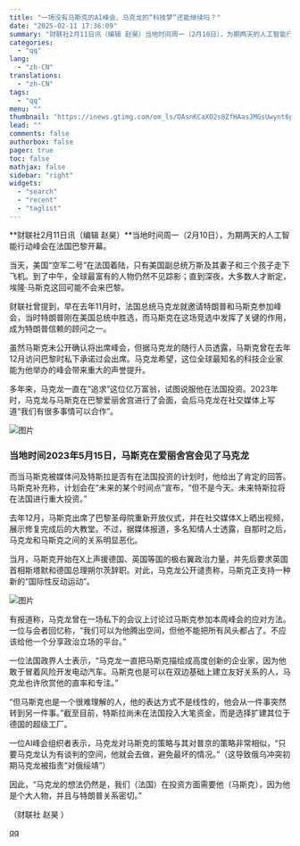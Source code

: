 ```yaml
---
title: "一场没有马斯克的AI峰会，马克龙的“科技梦”还能继续吗？"
date: "2025-02-11 17:36:09"
summary: "财联社2月11日讯（编辑 赵昊）当地时间周一（2月10日），为期两天的人工智能行动峰会在法国巴黎开幕..."
categories:
  - "qq"
lang:
  - "zh-CN"
translations:
  - "zh-CN"
tags:
  - "qq"
menu: ""
thumbnail: "https://inews.gtimg.com/om_ls/OAsnKCaXO2s8ZfHAasJMGsUwynt6po2nVPdLcIBwLYkfsAA_640360/0"
lead: ""
comments: false
authorbox: false
pager: true
toc: false
mathjax: false
sidebar: "right"
widgets:
  - "search"
  - "recent"
  - "taglist"
---
```


**财联社2月11日讯（编辑 赵昊）**当地时间周一（2月10日），为期两天的人工智能行动峰会在法国巴黎开幕。

当天，美国“空军二号”在法国着陆，只有美国副总统万斯及其妻子和三个孩子走下飞机。到了中午，全球最富有的人物仍然不见踪影；直到深夜，大多数人才断定，埃隆·马斯克这回可能不会来巴黎。

财联社曾提到，早在去年11月时，法国总统马克龙就邀请特朗普和马斯克参加峰会，当时特朗普刚在美国总统中胜选，而马斯克在这场竞选中发挥了关键的作用，成为特朗普信赖的顾问之一。

虽然马斯克未公开确认将出席峰会，但据马克龙的随行人员透露，马斯克曾在去年12月访问巴黎时私下承诺过会出席。马克龙希望，这位全球最知名的科技企业家能为他举办的峰会带来重大的声誉提升。

多年来，马克龙一直在“追求”这位亿万富翁，试图说服他在法国投资。2023年时，马克龙与马斯克在巴黎爱丽舍宫进行了会面，会后马克龙在社交媒体上写道“我们有很多事情可以合作”。

![图片](https://inews.gtimg.com/om_bt/OahvWUopUh2aG2rcygs-nNMt12meZXBFQ-4st_9MiIfpAAA/641)

### 当地时间2023年5月15日，马斯克在爱丽舍宫会见了马克龙

而当马斯克被媒体问及特斯拉是否有在法国投资的计划时，他给出了肯定的回答。马斯克补充称，计划会在“未来的某个时间点”宣布，“但不是今天。未来特斯拉将在法国进行重大投资。”

去年12月，马斯克出席了巴黎圣母院重新开放仪式，并在社交媒体X上晒出视频，展示修复完成后的大教堂。不过，据媒体报道，多名知情人士透露，自那时之后，马克龙和马斯克之间的关系明显恶化。

当月，马斯克开始在X上声援德国、英国等国的极右翼政治力量，并先后要求英国首相斯塔默和德国总理朔尔茨辞职。对此，马克龙公开谴责称，马斯克正支持一种新的“国际性反动运动”。

![图片](https://inews.gtimg.com/om_bt/O2pozxPzXL79eTN3gAeJUwhZGRcD3fXJzN5_DvTws2SkYAA/641)

有报道称，马克龙曾在一场私下的会议上讨论过马斯克参加本周峰会的应对方法。一位与会者回忆称，“我们可以为他腾出空间，但他不能把所有风头都占了。不应该给他一个分享政治立场的平台。”

一位法国政界人士表示，“马克龙一直把马斯克描绘成高度创新的企业家，因为他敢于冒着风险开发电动汽车。马斯克也是可以在双边基础上建立友好关系的人，马克龙也许欣赏他的直率和专注。”

“但马斯克也是一个很难理解的人，他的表达方式不是线性的，他会从一件事突然转到另一件事。”截至目前，特斯拉尚未在法国投入大笔资金，而是选择扩建其位于德国的超级工厂。

一位AI峰会组织者表示，马克龙对马斯克的策略与其对普京的策略非常相似，“只要马克龙认为有谈判的空间，他就会去做，避免最坏的情况。”（这导致俄乌冲突初期马克龙被指责“对俄绥靖”）

因此，“马克龙的想法仍然是，我们（法国）在投资方面需要他（马斯克），因为他是个大人物，并且与特朗普关系密切。”

（财联社 赵昊 ）

[qq](https://new.qq.com/rain/a/20250211A06TFK00)

